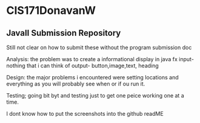 # CIS171DonavanW
## JavaII Submission Repository

Still not clear on how to submit these without the program submission doc


Analysis:
the problem was to create a informational display in java fx
input- nothing that i can think of
output- button,image,text, heading

Design:
the major problems i encountered were setting locations and everything as you will probably see when or if ou run it.

Testing;
going bit byt and testing just to get one peice working one at a time.

I dont know how to put the screenshots into the github readME
